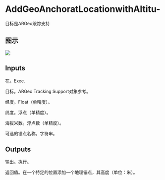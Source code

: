 # AddGeoAnchoratLocationwithAltitu-

目标是ARGeo跟踪支持

## 图示

![]($-20221218-17563710.png)

## Inputs

在。Exec.

目标。ARGeo Tracking Support对象参考。

经度。Float（单精度）。

纬度。浮点（单精度）。

海拔米数。浮点数（单精度）。

可选的锚点名称。字符串。 

## Outputs

输出。执行。

返回值。在一个特定的位置添加一个地理锚点，其高度（单位：米）。
